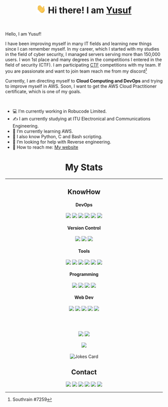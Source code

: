 <h1 align = "center" > <img src="https://raw.githubusercontent.com/ABSphreak/ABSphreak/master/gifs/Hi.gif" width="30px"> Hi there! I am <a href="https://web.itu.edu.tr/saraclioglu20/">Yusuf</a> </h1>

<br>

Hello, I am Yusuf!

I have been improving myself in many IT fields and learning new things since I can remember myself. In my career, which I started with my studies in the field of cyber security, I managed servers serving more than 150,000 users. I won 1st place and many degrees in the competitions I entered in the field of security (CTF).
I am participating [CTF](https://ctfd.io/whats-a-ctf/) competitions with my team. If you are passionate and want to join team reach me from my discord[^1]

Currently, I am directing myself to **Cloud Computing and DevOps** and trying to improve myself in AWS. Soon, I want to get the AWS Cloud Practitioner certificate, which is one of my goals.


[^1]: Southrain #7259

<br>

- :computer: I’m currently working in Robucode Limited.
- :writing_hand: I am currently studying at ITU Electronical and Communications Engineering.
- :kiwi_fruit:	 I’m currently learning AWS.
- :snake:  I also know Python, C and Bash scripting.
- :thinking: I’m looking for help with Reverse engineering.
- :speech_balloon: How to reach me: [My website](https://web.itu.edu.tr/saraclioglu20)
 
<h1 align = "center"> My Stats </h1>
<hr>
<div align = "center">
 <h2>KnowHow</h2>
 <h4>DevOps</h4>
 <img src = "https://user-images.githubusercontent.com/25181517/183896132-54262f2e-6d98-41e3-8888-e40ab5a17326.png" width="60">
 <img src = "https://user-images.githubusercontent.com/25181517/117207330-263ba280-adf4-11eb-9b97-0ac5b40bc3be.png" width="60">
 <img src = "https://user-images.githubusercontent.com/25181517/183868728-b2e11072-00a5-47e2-8a4e-4ebbb2b8c554.png" width="60">
 <img src = "https://user-images.githubusercontent.com/25181517/183345121-36788a6e-5462-424a-be67-af1ebeda79a2.png" width="60">
 <img src ="https://camo.githubusercontent.com/deb558f6629474a8f95abfb9e875b127517b3ebcfbc20068d20b7918901fe721/68747470733a2f2f7777772e766563746f726c6f676f2e7a6f6e652f6c6f676f732f616e7369626c652f616e7369626c652d69636f6e2e737667" width="40">
 <img src = "https://user-images.githubusercontent.com/25181517/182534075-4962068b-4407-46c2-ac67-ddcb86af30cc.png" width="60">
 <br>
 <h4>Version Control</h4>
 <img src = "https://user-images.githubusercontent.com/25181517/192108372-f71d70ac-7ae6-4c0d-8395-51d8870c2ef0.png" width="60">
 <img src = "https://user-images.githubusercontent.com/25181517/192108374-8da61ba1-99ec-41d7-80b8-fb2f7c0a4948.png" width="60">
 <img src = "https://user-images.githubusercontent.com/25181517/192108376-c675d39b-90f6-4073-bde6-5a9291644657.png" width="60">
 <br>
 <h4>Tools</h4>
 <img src = "https://user-images.githubusercontent.com/25181517/192108889-232b3431-a585-4b36-a62d-9078bd3641d9.png" width="60">
 <img src = "https://user-images.githubusercontent.com/25181517/192108891-d86b6220-e232-423a-bf5f-90903e6887c3.png" width="60">
 <img src = "https://user-images.githubusercontent.com/25181517/192108890-200809d1-439c-4e23-90d3-b090cf9a4eea.png" width="60">
 <img src = "https://user-images.githubusercontent.com/25181517/190887576-6653f877-8439-4521-82f3-403086ead892.png" width="60">
 <img src = "https://user-images.githubusercontent.com/25181517/192109061-e138ca71-337c-4019-8d42-4792fdaa7128.png" width="60">
 <img src = "https://user-images.githubusercontent.com/25181517/183569191-f32cdf03-673f-4ae3-809b-3a8b376bb8a2.png" width="60">
 <br>
 <h4>Programming</h4>
 <img src = "https://user-images.githubusercontent.com/25181517/183423507-c056a6f9-1ba8-4312-a350-19bcbc5a8697.png" width="60">
 <img src = "https://user-images.githubusercontent.com/25181517/192106070-46255bcf-65e6-4c6b-a296-bf8d0d8fb2a7.png" width="60">
 <img src = "https://user-images.githubusercontent.com/25181517/183570228-6a040b9f-3ddf-47a2-a201-743121dac664.png" width="60">
 <img src = "https://user-images.githubusercontent.com/25181517/192158606-7c2ef6bd-6e04-47cf-b5bc-da2797cb5bda.png" width="60">
 <br>
 <h4>Web Dev</h4>
 <img src = "https://user-images.githubusercontent.com/25181517/192158954-f88b5814-d510-4564-b285-dff7d6400dad.png" width="60">
 <img src = "https://user-images.githubusercontent.com/25181517/183898674-75a4a1b1-f960-4ea9-abcb-637170a00a75.png" width="60">
 <img src = "https://user-images.githubusercontent.com/25181517/183898054-b3d693d4-dafb-4808-a509-bab54cf5de34.png" width="60">
 <img src = "https://user-images.githubusercontent.com/25181517/192158957-b1256181-356c-46a3-beb9-487af08a6266.png" width="60">
 <img src = "https://user-images.githubusercontent.com/25181517/117447155-6a868a00-af3d-11eb-9cfe-245df15c9f3f.png" width="60"> 

</div>

<br><br>

<div align = "center">

  <img src = "https://github-readme-stats.vercel.app/api?username=the-src&show_icons=true&theme=github_dark&hide_border=true&hide=prs,issues" width=450>
  <img src = "https://github-readme-stats.vercel.app/api/top-langs/?username=the-src&theme=github_dark&hide_border=true&langs_count=8&layout=compact" width = 350>

</div>

<br>

<div align="center">
<a href="https://tryhackme.com/p/Southrain"><img src="https://tryhackme-badges.s3.amazonaws.com/Southrain.png"></a>
</div>

<br>
 
<div align = "center">
<img src="https://readme-jokes.vercel.app/api?hideBorder&theme=cobalt" alt="Jokes Card" />
</div>
 
<h2 align = "center"> Contact </h2>

<div align = "center">

  <a href="https://linkedin.com/in/the-src"><img src="https://img.shields.io/badge/Yusuf%20Saraçlıoğlu-%230077B5.svg?style=for-the-badge&logo=linkedin&logoColor=white"></a>
  <a href="https://yusufsaraclioglu.medium.com"><img src="https://img.shields.io/badge/Yusuf%20Saraçlıoğlu-%23000000.svg?style=for-the-badge&logo=Medium&logoColor=white"></a>
  <a href="https://www.instagram.com/y.saraclioglu/"><img src="https://img.shields.io/badge/@y.saraclioglu-%23E4405F.svg?style=for-the-badge&logo=Instagram&logoColor=white"></a>
  <a href="https://open.spotify.com/user/kgr7irx25ajnk0ld5odweuale"><img src="https://img.shields.io/badge/Src-1ED760?style=for-the-badge&logo=spotify&logoColor=white"></a>
  <a href="https://discord.io/soft-sec"><img src="https://img.shields.io/badge/Soft%20</>%20Sec-%237289DA.svg?style=for-the-badge&logo=discord&logoColor=white"></a>
  <a href="https://www.youtube.com/c/SoftSec"><img src="https://img.shields.io/badge/SoftSec-%23FF0000.svg?style=for-the-badge&logo=YouTube&logoColor=white"></a>

</div>
